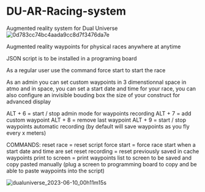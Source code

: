 # DU-AR-Racing-system
Augmented reality system for Dual Universe
![0d783cc74bc4aada9cc8d7f3476da7e](https://github.com/JeronimoDU/DU-AR-Racing-system/assets/75027025/ae2baa7c-b8e3-453a-b2ac-f44ec56d0425)


Augmented reality waypoints for physical races anywhere at anytime


JSON script is to be installed in a programing board

As a regular user use the command force start to start the race


As an admin you can set custom waypoints in 3 dimenstionnal space in atmo and in space, you can set a start date and time for your race, you can also configure an invisible bouding box the size of your construct for advanced display


ALT + 6 = start / stop admin mode for waypoints recording
ALT + 7 = add custom waypoint
ALT + 8 = remove last waypoint
ALT + 9 = start / stop waypoints automatic recording (by default will save waypoints as you fly every x meters)


COMMANDS:
reset race = reset script
force start = force race start when a start date and time are set
reset recording = reset previously saved in cache waypoints
print to screen = print waypoints list to screen to be saved and copy pasted manually
(plug a screen to programming board to copy and be able to paste waypoints into the script)

![dualuniverse_2023-06-10_00h11m15s](https://github.com/JeronimoDU/DU-AR-Racing-system/assets/75027025/57a89026-494f-4d9b-b3c7-5e8217b810b1)
